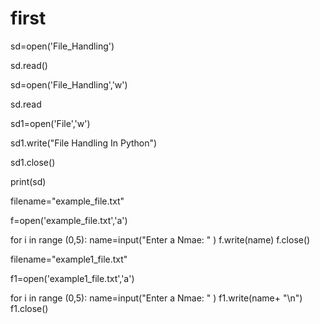 # first
sd=open('File_Handling')

sd.read()

sd=open('File_Handling','w')

sd.read

sd1=open('File','w')

sd1.write("File Handling In Python")

sd1.close()

print(sd)

filename="example_file.txt"

f=open('example_file.txt','a')

for i in range (0,5):
    name=input("Enter a Nmae: " )
    f.write(name)
f.close()

filename="example1_file.txt"

f1=open('example1_file.txt','a')

for i in range (0,5):
    name=input("Enter a Nmae: " )
    f1.write(name+ "\n")
f1.close()

